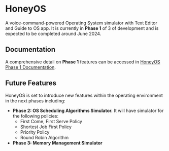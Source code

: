 # HoneyOS

A voice-command-powered Operating System simulator with Text Editor and Guide to OS app. It is currently in **Phase 1** of 3 of development and is expected to be completed around June 2024.

## Documentation
A comprehensive detail on **Phase 1** features can be accessed in [HoneyOS Phase 1 Documentation](https://docs.google.com/document/d/19FZSBX0XuIFEeafenohvKLDd5YpfsWehqJxKpPe4Ax4/edit?usp=sharing).

## Future Features

HoneyOS is set to introduce new features within the operating environment in the next phases including:

- **Phase 2: OS Scheduling Algorithms Simulator.** It will have simulator for the following policies:
    - First Come, First Serve Policy
    - Shortest Job First Policy
    - Priority Policy
    - Round Robin Algorithm
- **Phase 3: Memory Management Simulator**
